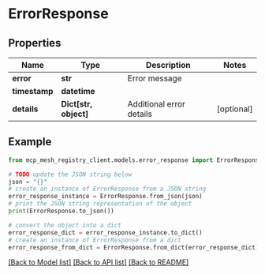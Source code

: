 # ErrorResponse


## Properties

Name | Type | Description | Notes
------------ | ------------- | ------------- | -------------
**error** | **str** | Error message | 
**timestamp** | **datetime** |  | 
**details** | **Dict[str, object]** | Additional error details | [optional] 

## Example

```python
from mcp_mesh_registry_client.models.error_response import ErrorResponse

# TODO update the JSON string below
json = "{}"
# create an instance of ErrorResponse from a JSON string
error_response_instance = ErrorResponse.from_json(json)
# print the JSON string representation of the object
print(ErrorResponse.to_json())

# convert the object into a dict
error_response_dict = error_response_instance.to_dict()
# create an instance of ErrorResponse from a dict
error_response_from_dict = ErrorResponse.from_dict(error_response_dict)
```
[[Back to Model list]](../README.md#documentation-for-models) [[Back to API list]](../README.md#documentation-for-api-endpoints) [[Back to README]](../README.md)


